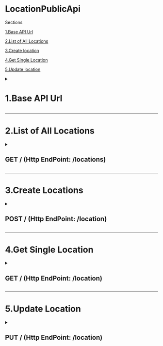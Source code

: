 

# LocationPublicApi
Sections

[1.Base API Url](https://github.com/locationbank/LocationPublicApi/blob/main/README.md#1base-api-url)

[2.List of All Locations](https://github.com/locationbank/LocationPublicApi/blob/main/README.md#2list-of-all-locations)

[3.Create location](https://github.com/locationbank/LocationPublicApi/blob/main/README.md#3create-locations)

[4.Get Single Location](https://github.com/locationbank/LocationPublicApi/blob/main/README.md#4get-single-location)

[5.Update location](https://github.com/locationbank/LocationPublicApi/blob/main/README.md#5update-location)


<details> 
  <summary><strong><h1>1.Base API Url</h1>
</strong>
</summary>

All endpoints described in this document with the exception of Reporting have the following base API url: https://api.places.digital/locations-api-write/
</details> 

---

<h1>2.List of All Locations</h1>

<details> 
  <summary><strong><h2>GET / (Http EndPoint: /locations)</h2>
</strong>
</summary>
  
  ##### Headers Parameters

> | name                             |  type     | data type               | description                                                           |
> |----------------------------------|-----------|-------------------------|-----------------------------------------------------------------------|
> | Ocp-Apim-Subscription-Key        |  required  | string                  | Passed into **header** for Authorization                                 |
> | Content-Type                      |  required  | application/json                                      |

    
  ##### QueryString Parameters

> | name                             |  type     | data type               | description                                                           |
> |----------------------------------|-----------|-------------------------|-----------------------------------------------------------------------|
> | AccountID                         |  required  | uuid                  | The unique identifier for the Account                             |



##### Responses

> | http code     | content-type                      | response                                                            |
> |---------------|-----------------------------------|---------------------------------------------------------------------|
> | `200`         | `text/plain;charset=UTF-8`        | [Response Json Body](https://github.com/locationbank/LocationPublicApi/blob/main/ResponseJsonBodyArray.md)

                      
 
  
[Response Description](https://github.com/locationbank/LocationPublicApi/blob/main/RequestDescription.md)

</details> 

---

<h1>3.Create Locations</h1>
<details> 
  <summary><strong><h2>POST / (Http EndPoint:  /location)</h2>
</strong>
</summary>
  
  ##### Headers Parameters

> | name                             |  type     | data type               | description                                                           |
> |----------------------------------|-----------|-------------------------|-----------------------------------------------------------------------|
> | Ocp-Apim-Subscription-Key        |  required  | string                  | Passed into **header** for Authorization                                 |
> | Content-Type                      |  required  | application/json                                      |

    
  ##### FromBody Parameters

> | name                             |  type     | data type               | description                                                           |
> |----------------------------------|-----------|-------------------------|-----------------------------------------------------------------------|
> | LocationBankPublic Object         |Required  | Object                  | [LocationBankPublic Object](https://github.com/locationbank/LocationPublicApi/blob/main/ResponseJsonBody.md)                             |

  [Request Description](https://github.com/locationbank/LocationPublicApi/blob/main/RequestDescription.md)



##### Responses

> | http code     | content-type                      | response                                                            |
> |---------------|-----------------------------------|---------------------------------------------------------------------|
> | `200`         | `text/plain;charset=UTF-8`        | [Response Json Body](https://github.com/locationbank/LocationPublicApi/blob/main/ResponseJsonBody.md)
 > | `400`         | 'application/json'                | "Field is Required"
> | `500`         | `'application/json'               | "Error Message"
                      
 
  
[Response Description](https://github.com/locationbank/LocationPublicApi/blob/main/RequestDescription.md)

</details> 

---

<h1>4.Get Single Location</h1>
<details> 
  <summary><strong><h2>GET / (Http EndPoint: /location)</h2>
</strong>
</summary>
  
  ##### Headers Parameters

> | name                             |  type     | data type               | description                                                           |
> |----------------------------------|-----------|-------------------------|-----------------------------------------------------------------------|
> | Ocp-Apim-Subscription-Key        |  required  | string                  | Passed into **header** for Authorization                                 |
> | Content-Type                      |  required  | application/json                                      |

    
  ##### QueryString Parameters

> | name                             |  type     | data type               | description                                                           |
> |----------------------------------|-----------|-------------------------|-----------------------------------------------------------------------|
> | AccountID                         |  required  | uuid                  | The unique identifier for the Account                             |
> | LocationID                         |    | uuid                  | The unique identifier for the Location                             |
> | LocationNumber                         |    | string                  | A friendly number used internally to reference the specified Location (for support purposes)                            |
> | ReferenceCode                         |    | uuid                  | An identifier for the Location specified by the user of the API                          |



##### Responses

> | http code     | content-type                      | response                                                            |
> |---------------|-----------------------------------|---------------------------------------------------------------------|
> | `200`         | `text/plain;charset=UTF-8`        | [Response Json Body](https://github.com/locationbank/LocationPublicApi/blob/main/ResponseJsonBody.md)

                      
 
  
[Response Description](https://github.com/locationbank/LocationPublicApi/blob/main/RequestDescription.md)

</details> 

---

<h1>5.Update Location</h1>
<details> 
  <summary><strong><h2>PUT / (Http EndPoint:  /location)</h2>
</strong>
</summary>
  
  ##### Headers Parameters

> | name                             |  type     | data type               | description                                                           |
> |----------------------------------|-----------|-------------------------|-----------------------------------------------------------------------|
> | Ocp-Apim-Subscription-Key        |  required  | string                  | Passed into **header** for Authorization                                 |
> | Content-Type                      |  required  | application/json                                      |

    
  ##### FromBody Parameters

> | name                             |  type     | data type               | description                                                           |
> |----------------------------------|-----------|-------------------------|-----------------------------------------------------------------------|
> | LocationBankPublic Object         |Required  | Object                  | [LocationBankPublic Object](https://github.com/locationbank/LocationPublicApi/blob/main/ResponseJsonBody.md)                             |

  [Request Description](https://github.com/locationbank/LocationPublicApi/blob/main/RequestDescription.md)


##### Responses

> | http code     | content-type                      | response                                                            |
> |---------------|-----------------------------------|---------------------------------------------------------------------|
> | `200`         | `text/plain;charset=UTF-8`        | [Response Json Body](https://github.com/locationbank/LocationPublicApi/blob/main/ResponseJsonBody.md)
 > | `400`         | 'application/json'                | "Field is Required"
> | `500`         | `'application/json'               | "Error Message"
                      
 
  
[Response Description](https://github.com/locationbank/LocationPublicApi/blob/main/RequestDescription.md)

</details> 



